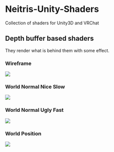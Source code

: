 # Neitris-Unity-Shaders
Collection of shaders for Unity3D and VRChat


## Depth buffer based shaders
They render what is behind them with some effect.

### Wireframe
![](https://image.prntscr.com/image/kcXPRyudR2SstTZproni9Q.png)

### World Normal Nice Slow
![](https://image.prntscr.com/image/C8jEwUwwS4SfFIY2tex16A.png)

### World Normal Ugly Fast
![](https://image.prntscr.com/image/9PsypMDdRIaS1zQwKiiOYg.png)

### World Position
![](https://image.prntscr.com/image/v_BsMeg5SZ6yJeSOzAtjrA.png)
